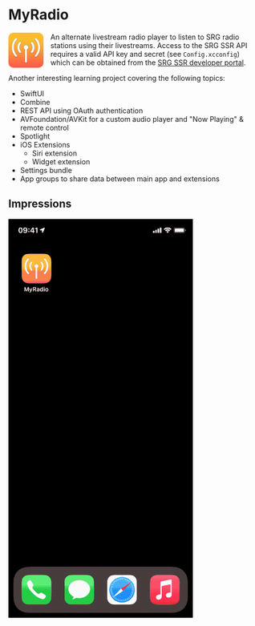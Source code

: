 #  MyRadio

<div class="dropshadow" style="float:left;vertical-align:text-top;padding-right:1em">
<img src="_resources/Artwork.png" alt="App icon" style="max-width: 70px;border-radius: 10px">
</div>

An alternate livestream radio player to listen to SRG radio stations using their livestreams.
Access to the SRG SSR API requires a valid API key and secret (see `Config.xcconfig`) which can be obtained from the [SRG SSR developer portal](https://developer.srgssr.ch).

<div style="clear:both" />
Another interesting learning project covering the following topics:

- SwiftUI
- Combine
- REST API using OAuth authentication
- AVFoundation/AVKit for a custom audio player and "Now Playing" & remote control
- Spotlight
- iOS Extensions
    - Siri extension
    - Widget extension
- Settings bundle
- App groups to share data between main app and extensions


## Impressions

![iPhone](_resources/Screencast-iPhone.gif)
